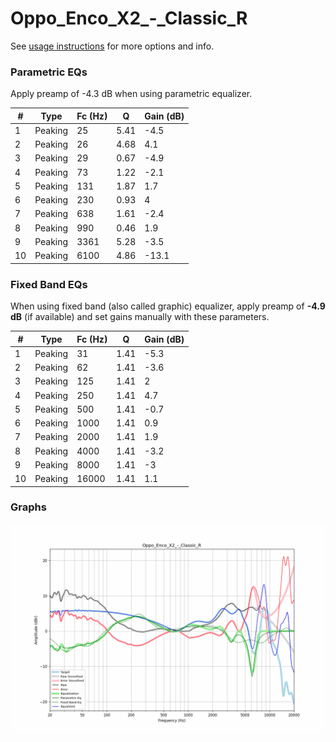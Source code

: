 # Oppo_Enco_X2_-_Classic_R
See [usage instructions](https://github.com/jaakkopasanen/AutoEq#usage) for more options and info.

### Parametric EQs
Apply preamp of -4.3 dB when using parametric equalizer.

|   # | Type    |   Fc (Hz) |    Q |   Gain (dB) |
|-----|---------|-----------|------|-------------|
|   1 | Peaking |        25 | 5.41 |        -4.5 |
|   2 | Peaking |        26 | 4.68 |         4.1 |
|   3 | Peaking |        29 | 0.67 |        -4.9 |
|   4 | Peaking |        73 | 1.22 |        -2.1 |
|   5 | Peaking |       131 | 1.87 |         1.7 |
|   6 | Peaking |       230 | 0.93 |         4   |
|   7 | Peaking |       638 | 1.61 |        -2.4 |
|   8 | Peaking |       990 | 0.46 |         1.9 |
|   9 | Peaking |      3361 | 5.28 |        -3.5 |
|  10 | Peaking |      6100 | 4.86 |       -13.1 |

### Fixed Band EQs
When using fixed band (also called graphic) equalizer, apply preamp of **-4.9 dB** (if available) and set gains manually with these parameters.

|   # | Type    |   Fc (Hz) |    Q |   Gain (dB) |
|-----|---------|-----------|------|-------------|
|   1 | Peaking |        31 | 1.41 |        -5.3 |
|   2 | Peaking |        62 | 1.41 |        -3.6 |
|   3 | Peaking |       125 | 1.41 |         2   |
|   4 | Peaking |       250 | 1.41 |         4.7 |
|   5 | Peaking |       500 | 1.41 |        -0.7 |
|   6 | Peaking |      1000 | 1.41 |         0.9 |
|   7 | Peaking |      2000 | 1.41 |         1.9 |
|   8 | Peaking |      4000 | 1.41 |        -3.2 |
|   9 | Peaking |      8000 | 1.41 |        -3   |
|  10 | Peaking |     16000 | 1.41 |         1.1 |

### Graphs
![](./Oppo_Enco_X2_-_Classic_R.png)
